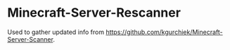 # Minecraft-Server-Rescanner
Used to gather updated info from https://github.com/kgurchiek/Minecraft-Server-Scanner.
